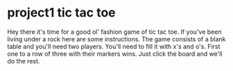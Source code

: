 # project1 tic tac toe
Hey there it's time for a good ol' fashion game of tic tac toe.
If you've been living under a rock here are some instructions.
The game consists of a blank table and you'll need two players.
You'll need to fill it with x's and o's.
First one to a row of three with their markers wins.
Just click the board and we'll do the rest.
